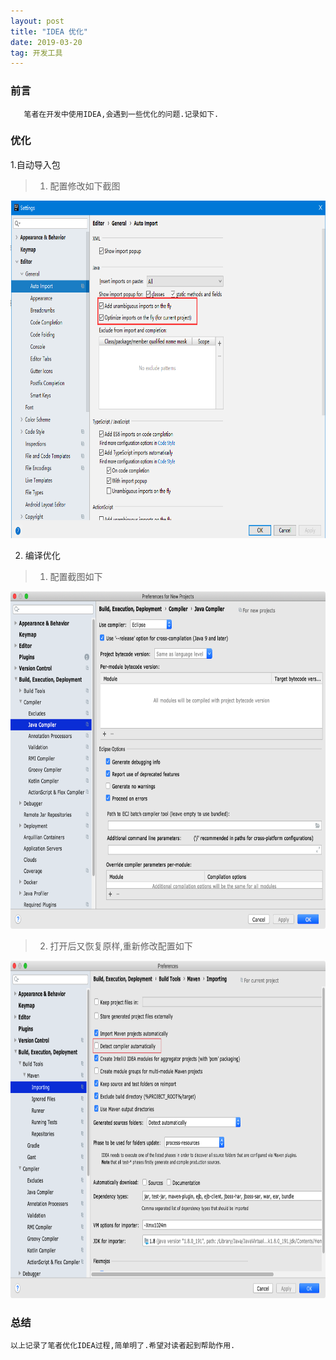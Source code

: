 ```yaml
---
layout: post
title: "IDEA 优化"
date: 2019-03-20 
tag: 开发工具
---
```


### 前言
    
	   笔者在开发中使用IDEA,会遇到一些优化的问题.记录如下.

### 优化

1.自动导入包

> 1. 配置修改如下截图

<div align="left">
<img src="/images/posts/idea/idea1.png" height="540" width="1140" />  
</div>

2. 编译优化
> 1. 配置截图如下

<div align="left">
<img src="/images/posts/idea/idea2.png" height="540" width="1140" />  
</div>

> 2. 打开后又恢复原样,重新修改配置如下

<div align="left">
<img src="/images/posts/idea/idea3.png" height="540" width="1140" />  
</div>


### 总结

	以上记录了笔者优化IDEA过程,简单明了.希望对读者起到帮助作用.